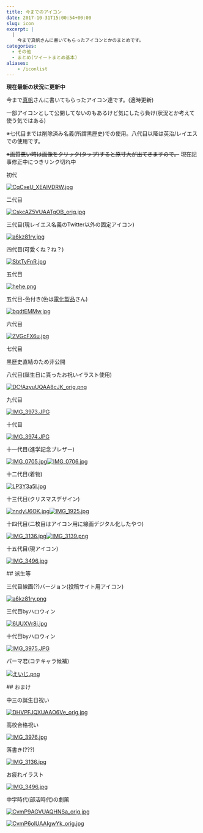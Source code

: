 ```yaml
---
title: 今までのアイコン
date: 2017-10-31T15:00:54+00:00
slug: icon
excerpt: |
  |
    今まで真帆さんに書いてもらったアイコンとかのまとめです。
categories:
  - その他
  - まとめ(ツイートまとめ基本)
aliases:
    - /iconlist
---
```

**現在最新の状況に更新中**

今まで[真帆](https://twitter.com/maho__tann)さんに書いてもらったアイコン達です。(適時更新)

一部アイコンとして公開してないのもあるけど気にしたら負け(状況とか考えて使う気ではある)

※七代目までは削除済み名義(所謂黒歴史)での使用。八代目以降は英治/レイエスでの使用です。

~~※画質悪い時は画像をクリック(タップ)すると原寸大が出てきますので。~~ 現在記事修正中につきリンク切れ中

初代

[![CqCxeU_XEAIVDRW.jpg](/assets_c/2019/03/CqCxeU_XEAIVDRW-thumb-150xauto-22.jpg)](/image/CqCxeU_XEAIVDRW.jpg)

二代目

[![CskcAZ5VUAATgOB_orig.jpg](/assets_c/2019/03/CskcAZ5VUAATgOB_orig-thumb-150xauto-30.jpg)](/image/CskcAZ5VUAATgOB_orig.jpg)

三代目(現レイエス名義のTwitter以外の固定アイコン)

[![a6kz81ry.jpg](/assets_c/2019/03/a6kz81ry-thumb-150xauto-32.jpg)](/image/a6kz81ry.jpg)

四代目(可愛くね？ね？)

[![SbtTyFnR.jpg](/assets_c/2019/03/SbtTyFnR-thumb-150xauto-34.jpg)](/image/SbtTyFnR.jpg)

五代目

[![hehe.png](/assets_c/2019/03/hehe-thumb-150xauto-26.png)](/image/hehe.png)

五代目-色付き(色は[電化製品](https://twitter.com/kokoroomantanni)さん)

[![bqdtEMMw.jpg](/assets_c/2019/03/bqdtEMMw-thumb-150xauto-28.jpg)](/image/bqdtEMMw.jpg)

六代目

[![ZVGcFX6u.jpg](/assets_c/2019/03/ZVGcFX6u-thumb-150xauto-36.jpg)](/image/ZVGcFX6u.jpg)

七代目

黒歴史直結のため非公開

八代目(誕生日に貰ったお祝いイラスト使用)

[![DCfAzyuUQAA8cJK_orig.png](/assets_c/2019/03/DCfAzyuUQAA8cJK_orig-thumb-150xauto-40.png)](/image/DCfAzyuUQAA8cJK_orig.png)

九代目

[![IMG_3973.JPG](/assets_c/2019/03/IMG_3973-thumb-150xauto-42.jpg)](/image/IMG_3973.JPG)

十代目

[![IMG_3974.JPG](/assets_c/2019/03/IMG_3974-thumb-350xauto-44.jpg)](/image/IMG_3974.JPG)

十一代目(進学記念ブレザー)

[![IMG_0705.jpg](/assets_c/2019/03/IMG_0705-thumb-150xauto-48.jpg)](/image/IMG_0705.jpg)[![IMG_0706.jpg](/assets_c/2019/03/IMG_0706-thumb-150xauto-47.jpg)](/image/IMG_0706.jpg)

十二代目(着物)

[![LP3Y3a5l.jpg](/assets_c/2019/03/LP3Y3a5l-thumb-150xauto-51.jpg)](/image/LP3Y3a5l.jpg)

十三代目(クリスマスデザイン)

[![nndyU6OK.jpg](/assets_c/2019/03/nndyU6OK-thumb-150xauto-53.jpg)](/image/nndyU6OK.jpg)[![IMG_1925.jpg](/assets_c/2019/03/IMG_1925-thumb-150xauto-55.jpg)](/image/IMG_1925.jpg)

十四代目(二枚目はアイコン用に線画デジタル化したやつ)

[![IMG_3136.jpg](/assets_c/2019/03/IMG_3136-thumb-150xauto-57.jpg)](/image/IMG_3136.jpg)[![IMG_3139.png](/assets_c/2019/03/bd622001ce7099702a0c4a86ea74caaba11b4260-thumb-150xauto-61.png)](/image/IMG_3139.png)

十五代目(現アイコン)

[![IMG_3496.jpg](/assets_c/2019/03/IMG_3496-thumb-autox164-63.jpg)](/image/IMG_3496.jpg)

\## 派生等

三代目線画(?)バージョン(投稿サイト用アイコン)

[![a6kz81ry.png](/image/a6kz81ry.png)](/image/a6kz81ry.png)

三代目byハロウィン

[![6UUXVr8j.jpg](/assets_c/2019/03/6UUXVr8j-thumb-150xauto-24.jpg)](/image/6UUXVr8j.jpg)

十代目byハロウィン

[![IMG_3975.JPG](/assets_c/2019/03/IMG_3975-thumb-350xauto-65.jpg)](/image/IMG_3975.JPG)

パーマ君(コテキャラ候補)

[![えいじ.png](/assets_c/2019/03/94cd7434f8c5e11fd7c12ca2ac9bb4eed2aa5f4a-thumb-150xauto-67.png)](/image/94cd7434f8c5e11fd7c12ca2ac9bb4eed2aa5f4a.png)

\## おまけ

中三の誕生日祝い

[![DHVPFJQXUAAO6Ve_orig.jpg](/assets_c/2019/03/DHVPFJQXUAAO6Ve_orig-thumb-1536x2048-69.jpg)](/image/DHVPFJQXUAAO6Ve_orig.jpg)

高校合格祝い

[![IMG_3976.jpg](/assets_c/2019/03/IMG_3976-thumb-768x1024-71.jpg)](/image/IMG_3976.jpg)

落書き(???)

[![IMG_3136.jpg](/assets_c/2019/03/9696ad0eda4ab1086fa3faae3528215645957a60-thumb-250xauto-73.jpg)](/image/9696ad0eda4ab1086fa3faae3528215645957a60.jpg)

お疲れイラスト

[![IMG_3496.jpg](/assets_c/2019/03/c61e95df574c70a8e3ec7b62b311019b7d9d0371-thumb-autox274-75.jpg)](/image/c61e95df574c70a8e3ec7b62b311019b7d9d0371.jpg)

中学時代(部活時代)の劇薬

[![CvmP9AGVUAQHNSa_orig.jpg](/assets_c/2019/03/CvmP9AGVUAQHNSa_orig-thumb-640x480-78.jpg)](/image/CvmP9AGVUAQHNSa_orig.jpg)

[![CvmP6olUAAIgwYk_orig.jpg](/assets_c/2019/03/CvmP6olUAAIgwYk_orig-thumb-640x480-77.jpg)](/image/CvmP6olUAAIgwYk_orig.jpg)